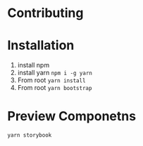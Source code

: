 # Contributing


# Installation

1. install npm
2. install yarn `npm i -g yarn`
3. From root `yarn install`
4. From root `yarn bootstrap`


# Preview Componetns

```bash
yarn storybook
```
